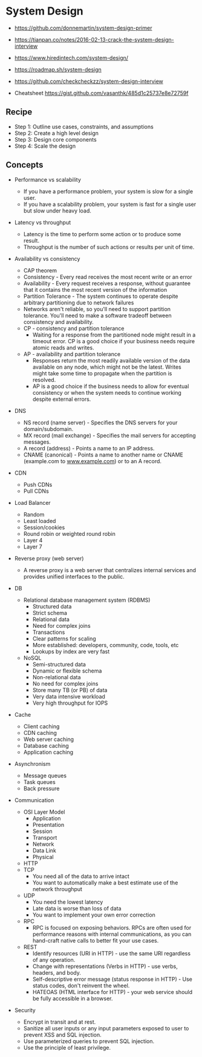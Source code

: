 # System Design

- https://github.com/donnemartin/system-design-primer
- https://tianpan.co/notes/2016-02-13-crack-the-system-design-interview
- https://www.hiredintech.com/system-design/
- https://roadmap.sh/system-design
- https://github.com/checkcheckzz/system-design-interview

- Cheatsheet https://gist.github.com/vasanthk/485d1c25737e8e72759f

## Recipe

- Step 1: Outline use cases, constraints, and assumptions
- Step 2: Create a high level design
- Step 3: Design core components
- Step 4: Scale the design

## Concepts

- Performance vs scalability

  - If you have a performance problem, your system is slow for a single user.
  - If you have a scalability problem, your system is fast for a single user but slow under heavy load.

- Latency vs throughput

  - Latency is the time to perform some action or to produce some result.
  - Throughput is the number of such actions or results per unit of time.

- Availability vs consistency

  - CAP theorem
  - Consistency - Every read receives the most recent write or an error
  - Availability - Every request receives a response, without guarantee that it contains the most recent version of the information
  - Partition Tolerance - The system continues to operate despite arbitrary partitioning due to network failures
  - Networks aren't reliable, so you'll need to support partition tolerance. You'll need to make a software tradeoff between consistency and availability.
  - CP - consistency and partition tolerance
    - Waiting for a response from the partitioned node might result in a timeout error. CP is a good choice if your business needs require atomic reads and writes.
  - AP - availability and partition tolerance
    - Responses return the most readily available version of the data available on any node, which might not be the latest. Writes might take some time to propagate when the partition is resolved.
    - AP is a good choice if the business needs to allow for eventual consistency or when the system needs to continue working despite external errors.

- DNS

  - NS record (name server) - Specifies the DNS servers for your domain/subdomain.
  - MX record (mail exchange) - Specifies the mail servers for accepting messages.
  - A record (address) - Points a name to an IP address.
  - CNAME (canonical) - Points a name to another name or CNAME (example.com to www.example.com) or to an A record.

- CDN

  - Push CDNs
  - Pull CDNs

- Load Balancer

  - Random
  - Least loaded
  - Session/cookies
  - Round robin or weighted round robin
  - Layer 4
  - Layer 7

- Reverse proxy (web server)

  - A reverse proxy is a web server that centralizes internal services and provides unified interfaces to the public.

- DB

  - Relational database management system (RDBMS)
    - Structured data
    - Strict schema
    - Relational data
    - Need for complex joins
    - Transactions
    - Clear patterns for scaling
    - More established: developers, community, code, tools, etc
    - Lookups by index are very fast
  - NoSQL
    - Semi-structured data
    - Dynamic or flexible schema
    - Non-relational data
    - No need for complex joins
    - Store many TB (or PB) of data
    - Very data intensive workload
    - Very high throughput for IOPS

- Cache

  - Client caching
  - CDN caching
  - Web server caching
  - Database caching
  - Application caching

- Asynchronism

  - Message queues
  - Task queues
  - Back pressure

- Communication

  - OSI Layer Model
    - Application
    - Presentation
    - Session
    - Transport
    - Network
    - Data Link
    - Physical
  - HTTP
  - TCP
    - You need all of the data to arrive intact
    - You want to automatically make a best estimate use of the network throughput
  - UDP
    - You need the lowest latency
    - Late data is worse than loss of data
    - You want to implement your own error correction
  - RPC
    - RPC is focused on exposing behaviors. RPCs are often used for performance reasons with internal communications, as you can hand-craft native calls to better fit your use cases.
  - REST
    - Identify resources (URI in HTTP) - use the same URI regardless of any operation.
    - Change with representations (Verbs in HTTP) - use verbs, headers, and body.
    - Self-descriptive error message (status response in HTTP) - Use status codes, don't reinvent the wheel.
    - HATEOAS (HTML interface for HTTP) - your web service should be fully accessible in a browser.

- Security
  - Encrypt in transit and at rest.
  - Sanitize all user inputs or any input parameters exposed to user to prevent XSS and SQL injection.
  - Use parameterized queries to prevent SQL injection.
  - Use the principle of least privilege.

